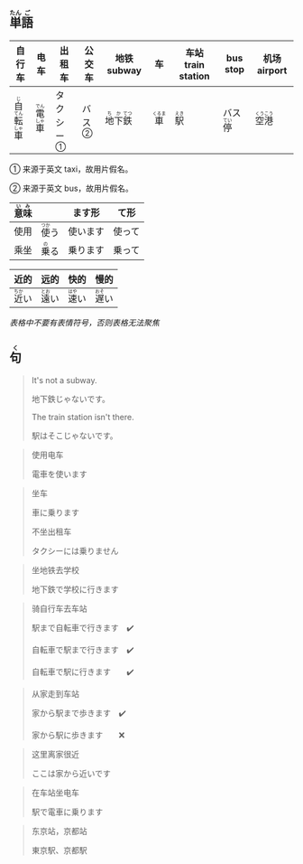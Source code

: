 ## <ruby>単<rt>たん</rt>語<rt>ご</rt></ruby>

| 自行车                                                   | 电车                                        | 出租车                      | 公交车                  | 地铁 subway                                            | 车                             | 车站 train station           | bus stop                         | 机场 airport                                |
| -------------------------------------------------------- | ------------------------------------------- | --------------------------- | ----------------------- | ------------------------------------------------------ | ------------------------------ | ---------------------------- | -------------------------------- | ------------------------------------------- |
| <ruby>自<rt>じ</rt>転<rt>てん</rt>車<rt>しゃ</rt></ruby> | <ruby>電<rt>でん</rt>車<rt>しゃ</rt></ruby> | <a>タクシー</a><sup>①</sup> | <a>バス</a><sup>②</sup> | <ruby>地<rt>ち</rt>下<rt>か</rt>鉄<rt>てつ</rt></ruby> | <ruby>車<rt>くるま</rt></ruby> | <ruby>駅<rt>えき</rt></ruby> | バス<ruby>停<rt>てい</rt></ruby> | <ruby>空<rt>くう</rt>港<rt>こう</rt></ruby> |

① 来源于英文 taxi，故用片假名。

② 来源于英文 bus，故用片假名。

| <ruby>意<rt>い</rt>味<rt>み</rt></ruby> |                                | ます形   | て形   |
| --------------------------------------- | ------------------------------ | -------- | ------ |
| 使用                                    | <ruby>使<rt>つか</rt>う</ruby> | 使います | 使って |
| 乘坐                                    | <ruby>乗<rt>の</rt>る</ruby>   | 乗ります | 乗って |

| 近的                         | 远的                         | 快的                         | 慢的                         |
| -------------------------- | -------------------------- | -------------------------- | -------------------------- |
| <ruby>近<rt>ちか</rt>い</ruby> | <ruby>遠<rt>とお</rt>い</ruby> | <ruby>速<rt>はや</rt>い</ruby> | <ruby>遅<rt>おそ</rt>い</ruby> |

*表格中不要有表情符号，否则表格无法聚焦*



## <ruby>句<rt>く</rt></ruby>

> It's not a subway.
>
> 地下鉄じゃないです。
>
> The train station isn't there.
>
> 駅はそこじゃないです。

> 使用电车
> 
> 電車を使います

> 坐车
>
> 車に乗ります
>
> 不坐出租车
>
> タクシーには乗りません

> 坐地铁去学校
> 
> 地下鉄で学校に行きます

> 骑自行车去车站
>
> 駅まで自転車で行きます　✔️
>
> 自転車で駅まで行きます　✔️
>
> 自転車で駅に行きます　　✔️

> 从家走到车站
> 
> 家から駅まで歩きます　✔️
> 
> 家から駅に歩きます　　❌

> 这里离家很近
> 
> ここは家から近いです

> 在车站坐电车
> 
> 駅で電車に乗ります

> 东京站，京都站
> 
> 東京駅、京都駅
